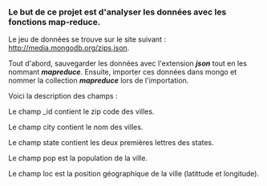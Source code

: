 ### Le but de ce projet est d'analyser les données avec les fonctions map-reduce. ###

Le jeu de données se trouve sur le site suivant :  http://media.mongodb.org/zips.json. 

Tout d'abord, sauvegarder les données avec l'extension ***json*** tout en les nommant ***mapreduce***. Ensuite, importer ces données dans mongo et nommer la collection ***mapreduce*** lors de l'importation.


Voici la description des champs : 

Le champ _id contient le zip code des villes. 

Le champ city contient le nom des villes.

Le champ state contient les deux premières lettres des states.

Le champ pop est la population de la ville.

Le champ loc est la position géographique de la ville (latittude et longitude).



